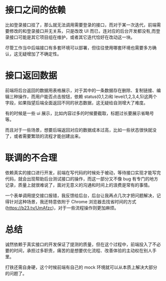 # 接口之间的依赖

比如登录接口挂了，那么就无法调用需要登录的接口，而对于某一次迭代，前端需要修改的和登录接口并无关系，只是改改 UI 而已，连对应的后台开发都没有,而登录接口可能是其它项目组在维护，或者其它迭代恰好在改动这一块。

尽管工作当中后端接口有多套环境可以部署，但往往使用哪套环境也需要多方确认，这无疑增加了不确定性。

# 接口返回数据

前端将后台返回的数据用表格展示，对于其中的一条数据存在删除、复制链接、编辑三种操作，而用户能否点击按钮，依赖 status(0,1,2)和 level(1,2,3,4,5)这两个字段，如果指望后端全面返回不同的状态数据，这无疑给自测增大了难度。

有的时候是一些 ui 展示，比如内容过多的时候要截取，标题过长要展示省略号等。

而且对于一些场景，想要后端返回对应的数据成本过高，比如一些状态很快就没了，或者需要繁琐的流程才能创建出来。

# 联调的不合理

依赖真实的接口进行开发，前端在写代码的时候处于被动，等待接口实现才能写完代码，就会出现帮助后台测试接口的操作，而这一部分又不像 bug 有专门的地方记录，质量上就很难说了，面对无意义的沟通和时间上的浪费是常有的事情。

一个表单调用提交接口报错，我反馈给后台，后台让我再点几次才把问题解决，记得针对这种场景，我还特意依附于 Chrome 浏览器去找省时间的方式(https://b23.tv/UmAfzc)，对于一些流程操作则更加麻烦。

# 总结

诚然依赖于真实接口的开发保证了提测的质量，但在这个过程中，前端投入了不必要的时间，承担过多职责，痛苦的是想要优化流程、改善体验的主动权在别人手里。

打铁还需自身硬，这个时候前端有自己的 mock 环境就可以从本质上解决大部分的问题了。
